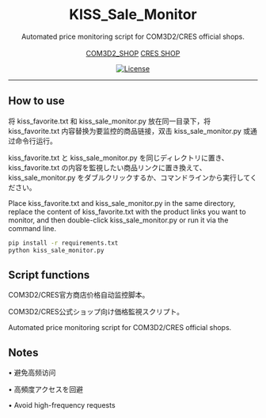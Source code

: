 <div align="center">

<h1>KISS_Sale_Monitor</h1>
  
Automated price monitoring script for COM3D2/CRES official shops.<br><br>
[COM3D2_SHOP](https://com3d2-shop.s-court.me/top/tag/none/tc/1)
[CRES SHOP](https://com3d2-shop.s-court.me/cres/top/tag/none/tc/1)

[![License](https://img.shields.io/badge/LICENSE-MIT-green.svg?style=for-the-badge)](https://github.com/echoesofanelusiveage/KISS_Sale_Monitor/blob/main/LICENSE)

</div>

---

## How to use

将 kiss_favorite.txt 和 kiss_sale_monitor.py 放在同一目录下，将 kiss_favorite.txt 内容替换为要监控的商品链接，双击 kiss_sale_monitor.py 或通过命令行运行。

kiss_favorite.txt と kiss_sale_monitor.py を同じディレクトリに置き、kiss_favorite.txt の内容を監視したい商品リンクに置き換えて、kiss_sale_monitor.py をダブルクリックするか、コマンドラインから実行してください。

Place kiss_favorite.txt and kiss_sale_monitor.py in the same directory, replace the content of kiss_favorite.txt with the product links you want to monitor, and then double-click kiss_sale_monitor.py or run it via the command line.

```bash
pip install -r requirements.txt
python kiss_sale_monitor.py
```

## Script functions

COM3D2/CRES官方商店价格自动监控脚本。

COM3D2/CRES公式ショップ向け価格監視スクリプト。

Automated price monitoring script for COM3D2/CRES official shops.

## Notes

• 避免高频访问

• 高頻度アクセスを回避

• Avoid high-frequency requests
